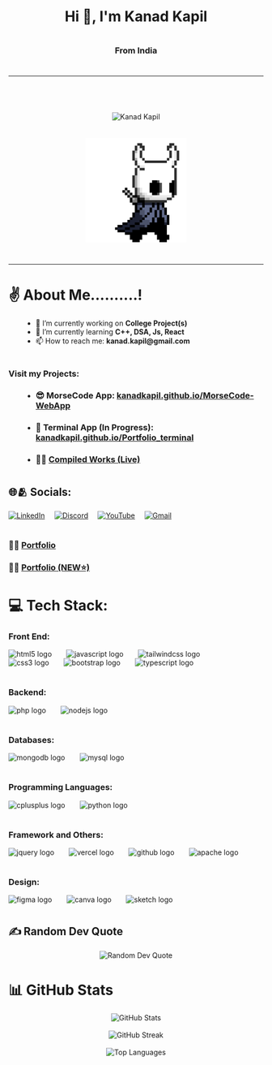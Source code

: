 <!-- Centered Header Section -->
<h1 align="center" style="margin-bottom: 40px;">Hi 👋, I'm Kanad Kapil</h1>
<h3 align="center" style="margin-bottom: 40px;">From India</h3>
<hr style="margin-bottom: 40px;"><br>

<!-- Typing Text Banner -->
<p align="center" style="margin-bottom: 40px;">
  <img src="https://readme-typing-svg.demolab.com/?lines=Computer%20Science%20Student;Web%20Developer&font=Silkscreen&center=true&width=800&height=57&color=52cbd1&vCenter=true&pause=300&size=44" alt="Kanad Kapil" />
  <br><br><br>
  <img src="https://raw.githubusercontent.com/TanZng/TanZng/master/assets/hollor_knight3.gif" width="200">
<!--     <img src="https://media.tenor.com/b1pPeFXxVtsAAAAM/dance-off-minions.gif" width="200"> -->
<br>
</p>
<hr style="margin-bottom: 40px;">

<!-- About Me Section -->
<h1>✌️ About Me..........!</h1>
<ul style="margin-left: 30px; margin-bottom: 40px;">
  <li>🔭 I’m currently working on <strong>College Project(s)</strong></li>
  <li>🌱 I’m currently learning <strong>C++, DSA, Js, React</strong></li>
  <li>📫 How to reach me: <strong>kanad.kapil@gmail.com</strong></li>
</ul>

<h3>Visit my Projects:</h3>
<ul style="margin-left: 30px; margin-bottom: 40px;">
  
<li>
  <h3>😎 MorseCode App: <a href="https://kanadkapil.github.io/MorseCode-WebApp" target="_blank" rel="noopener noreferrer">kanadkapil.github.io/MorseCode-WebApp</a></h3>
</li>

<li>
  <h3>💾 Terminal App (In Progress): <a href="https://kanadkapil.github.io/Portfolio_terminal" target="_blank" rel="noopener noreferrer">kanadkapil.github.io/Portfolio_terminal</a></h3>
</li>

<li>
  <h3>👨‍⚕️ <a href="https://kanadkapil.github.io/Web-Works-Live" target="_blank" rel="noopener noreferrer">Compiled Works (Live)</a></h3>
</li>

<!--   <li>Compiled Works (Live): <a href="https://kanadkapil.github.io/Web-Works-Live" target="_blank">kanadkapil.github.io/Web-Works-Live</a></li> -->
</ul>

<!-- Socials Section -->
<h2>🌐🫂 Socials:</h2>
<div align="left" style="margin-bottom: 40px;">
  <a href="https://www.linkedin.com/in/kanadkapil/" target=""><img src="https://raw.githubusercontent.com/maurodesouza/profile-readme-generator/master/src/assets/icons/social/linkedin/default.svg" width="52" height="40" alt="LinkedIn" style="margin-right: 15px;" /></a>
  <a href="https://discord.com/users/anushtup" target=""><img src="https://raw.githubusercontent.com/maurodesouza/profile-readme-generator/master/src/assets/icons/social/discord/default.svg" width="52" height="40" alt="Discord" style="margin-right: 15px;" /></a>
  <a href="https://www.youtube.com/@anush_tup" target=""><img src="https://raw.githubusercontent.com/maurodesouza/profile-readme-generator/master/src/assets/icons/social/youtube/default.svg" width="52" height="40" alt="YouTube" style="margin-right: 15px;" /></a>
  <a href="mailto:kanadkapil@gmail.com" target=""><img src="https://raw.githubusercontent.com/maurodesouza/profile-readme-generator/master/src/assets/icons/social/gmail/default.svg" width="52" height="40" alt="Gmail" style="margin-right: 15px;" /></a>
</div>

<h3>👨‍⚕️ <a href="https://kanadkapil.github.io/Folio-live">Portfolio</a></h3>
<h3>👨‍⚕️ <a href="https://kanadkapil.github.io/Personal-Portfolio-Live/">Portfolio (NEW⭐)</a></h3>

<!-- Tech Stack Section -->
<h1>💻 Tech Stack:</h1>

<h3>Front End:</h3>
<div align="left" style="margin-bottom: 40px;">
  <img src="https://cdn.jsdelivr.net/gh/devicons/devicon/icons/html5/html5-original.svg" height="60" alt="html5 logo" style="margin-right: 25px;" />
  <img src="https://cdn.jsdelivr.net/gh/devicons/devicon/icons/javascript/javascript-original.svg" height="60" alt="javascript logo" style="margin-right: 25px;" />
  <img src="https://skillicons.dev/icons?i=tailwind" height="60" alt="tailwindcss logo" style="margin-right: 25px;" />
  <img src="https://cdn.simpleicons.org/css3/1572B6" height="60" alt="css3 logo" style="margin-right: 25px;" />
  <img src="https://cdn.simpleicons.org/bootstrap/7952B3" height="60" alt="bootstrap logo" style="margin-right: 25px;" />
  <img src="https://cdn.jsdelivr.net/gh/devicons/devicon/icons/typescript/typescript-original.svg" height="60" alt="typescript logo" style="margin-right: 25px;" />
</div>

<h3>Backend:</h3>
<div align="left" style="margin-bottom: 40px;">
  <img src="https://cdn.simpleicons.org/php/777BB4" height="60" alt="php logo" style="margin-right: 25px;" />
  <img src="https://cdn.simpleicons.org/nodedotjs/339933" height="60" alt="nodejs logo" style="margin-right: 25px;" />
</div>

<h3>Databases:</h3>
<div align="left" style="margin-bottom: 40px;">
  <img src="https://skillicons.dev/icons?i=mongodb" height="60" alt="mongodb logo" style="margin-right: 25px;" />
  <img src="https://cdn.simpleicons.org/mysql/4479A1" height="60" alt="mysql logo" style="margin-right: 25px;" />
</div>

<h3>Programming Languages:</h3>
<div align="left" style="margin-bottom: 40px;">
  <img src="https://cdn.simpleicons.org/c++/00599C" height="60" alt="cplusplus logo" style="margin-right: 25px;" />
  <img src="https://cdn.jsdelivr.net/gh/devicons/devicon/icons/python/python-original.svg" height="60" alt="python logo" style="margin-right: 25px;" />
</div>

<h3>Framework and Others:</h3>
<div align="left" style="margin-bottom: 40px;">
  <img src="https://skillicons.dev/icons?i=jquery" height="60" alt="jquery logo" style="margin-right: 25px;" />
  <img src="https://skillicons.dev/icons?i=vercel" height="60" alt="vercel logo" style="margin-right: 25px;" />
  <img src="https://skillicons.dev/icons?i=github" height="60" alt="github logo" style="margin-right: 25px;" />
  <img src="https://cdn.jsdelivr.net/gh/devicons/devicon/icons/apache/apache-original.svg" height="60" alt="apache logo" style="margin-right: 25px;" />
</div>

<h3>Design:</h3>
<div align="left" style="margin-bottom: 40px;">
  <img src="https://cdn.jsdelivr.net/gh/devicons/devicon/icons/figma/figma-original.svg" height="60" alt="figma logo" style="margin-right: 25px;" />
  <img src="https://cdn.jsdelivr.net/gh/devicons/devicon/icons/canva/canva-original.svg" height="60" alt="canva logo" style="margin-right: 25px;" />
  <img src="https://skillicons.dev/icons?i=sketchup" height="60" alt="sketch logo" style="margin-right: 25px;" />
</div>

<!-- Random Dev Quote -->
<h2>✍️ Random Dev Quote</h2>
<p align="center" style="margin-bottom: 40px;">
  <img src="https://quotes-github-readme.vercel.app/api?type=vetical&theme=radical" alt="Random Dev Quote" />
</p>

<!-- GitHub Stats Section -->
<h1>📊 GitHub Stats</h1>
<div align="center" style="margin-bottom: 40px;">
  <img src="https://github-readme-stats.vercel.app/api?username=kanadkapil&theme=blue-green&hide_border=false&include_all_commits=false&count_private=true" alt="GitHub Stats" /><br/><br/>
  <img src="https://github-readme-streak-stats.herokuapp.com/?user=kanadkapil&theme=blue-green&hide_border=false" alt="GitHub Streak" /><br/><br/>
  <img src="https://github-readme-stats.vercel.app/api/top-langs/?username=kanadkapil&theme=blue-green&hide_border=false&include_all_commits=false&count_private=true&layout=compact" alt="Top Languages" />
</div>

<!-- Profile Views -->
<!-- ## Profile Views
[![](https://visitcount.itsvg.in/api?id=kanadkapil&icon=6&color=3)](https://visitcount.itsvg.in) -->
